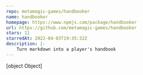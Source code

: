 ```yaml
---
repo: metamagic-games/handbooker
name: handbooker
homepage: https://www.npmjs.com/package/handbooker
url: https://github.com/metamagic-games/handbooker
stars: 11
starredAt: 2022-04-03T19:35:32Z
description: |-
    Turn markdown into a player's handbook
---
```


[object Object]
